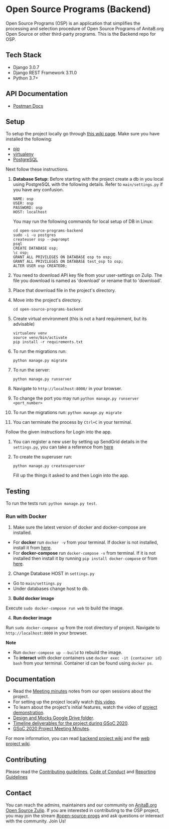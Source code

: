 # Open Source Programs (Backend)
Open Source Programs (OSP) is an application that simplifies the processing and selection procedure of Open Source Programs of AnitaB.org Open Source or other third-party programs. This is the Backend repo for OSP.

## Tech Stack
- Django 3.0.7
- Django REST Framework 3.11.0
- Python 3.7+

## API Documentation
- [Postman Docs](https://documenter.getpostman.com/view/11324046/Szzoaw1q?version=latest)

## Setup 
To setup the project locally go through [this wiki page](https://github.com/anitab-org/open-source-programs-web/wiki/Fork,-Clone,-Remote-and-Pull-Request).
Make sure you have installed the following:
* [pip](https://pip.pypa.io/en/stable/installing/)
* [virtualenv](https://pypi.org/project/virtualenv/)
* [PostgreSQL](https://www.postgresql.org/docs/9.5/install-procedure.html)

Next follow these instructions.

1. **Database Setup:** Before starting with the project create a db in you local using PostgreSQL with the following details. Refer to `main/settings.py` if you have any confusion.

    ```
    NAME: osp
    USER: osp
    PASSWORD: osp
    HOST: localhost
    ``` 
    You may run the following commands for local setup of DB in Linux:

    ```
    cd open-source-programs-backend
    sudo -i -u postgres
    createuser osp --pwprompt
    psql
    CREATE DATABASE osp;
    \c osp;
    GRANT ALL PRIVILEGES ON DATABASE osp to osp;
    GRANT ALL PRIVILEGES ON DATABASE test_osp to osp;
    ALTER USER osp CREATEDB;
    ```
2. You need to download API key file from your user-settings on Zulip. The file you download is named as 'download' or rename that to 'download'.
3. Place that download file in the project's directory.

4. Move into the project's directory.

    ```
    cd open-source-programs-backend
    ```
5. Create virtual environment (this is not a hard requirement, but its advisable)
    ```
    virtualenv venv
    source venv/bin/activate
    pip install -r requirements.txt
    ```
6. To run the migrations run: 
   ```
   python manage.py migrate
   ```
7. To run the server:
    ```
    python manage.py runserver
    ```
8. Navigate to `http://localhost:8000/` in your browser.
9. To change the port you may run `python manage.py runserver <port_number>`
10. To run the migrations run: `python manage.py migrate`
11. You can terminate the process by `Ctrl+C` in your terminal.

Follow the given instructions for Login into the app.

1. You can register a new user by setting up SendGrid details in the `settings.py`, you can take a reference from [here](https://sendgrid.com/docs/for-developers/sending-email/integrating-with-the-smtp-api/)

2. To create the superuser run:
   ```
   python manage.py createsuperuser
   ````
   Fill up the things it asked to and then Login into the app.

## Testing

To run the tests run: `python manage.py test`.

### Run with Docker

1. Make sure the latest version of docker and docker-compose are installed.

- For **docker** run ``docker -v`` from your terminal. If docker is not installed, install it from [here](https://docs.docker.com/engine/install/).
- For **docker-compose** run ``docker-compose -v`` from terminal. If it is not installed then install it by running ``pip install docker-compose`` or from [here](https://docs.docker.com/compose/install/).

2. Change Database HOST in ``settings.py``

- Go to ``main/settings.py``
- Under databases change host to db.

3. **Build docker image**

Execute ``sudo docker-compose run web`` to build the image.

4. **Run docker image**

Run ``sudo docker-compose up`` from the root directory of project. Navigate to `http://localhost:8000` in your browser.

**Note** 
- Run `docker-compose up --build` to rebuild the image.
- To **interact** with docker containers use ``docker exec -it {container id} bash`` from your terminal. Container id can be found using ``docker ps``.

## Documentation

- Read the [Meeting minutes](https://docs.google.com/document/d/1YF13IbBrU1ln4ZF1fOpgb-xGRgIF6tZLSjIBQgDmN7k/edit) notes from our open sessions about the project.
- For setting up the project locally watch [this video](https://youtu.be/_b2RQGbYN9w).
- To learn about the project's initial features, watch the video of [project demonstration](https://youtu.be/3A746GppZ0Y).
- [Design and Mocks Google Drive folder](https://drive.google.com/drive/folders/1MybSH3f8peXGUSRxhDydDtoAi8WJL1th).
- [Timeline deliverables for the project during GSoC 2020](https://docs.google.com/document/d/1xl9F5kMZrKo4mNhnP0SKpk7WkQc8PLca1ym7EZMpjSc/edit).
- [GSoC 2020 Project Meeting Minutes](https://docs.google.com/document/d/1YF13IbBrU1ln4ZF1fOpgb-xGRgIF6tZLSjIBQgDmN7k/edit).

For more information, you can read [backend project wiki](https://github.com/anitab-org/open-source-programs-backend/wiki) and the [web project wiki](https://github.com/anitab-org/open-source-programs-web/wiki).

## Contributing
Please read the [Contributing guidelines](.github/CONTRIBUTING.md), [Code of Conduct](CODE_OF_CONDUCT.md) and [Reporting Guidelines](REPORTING_GUIDELINES.md)

## Contact
You can reach the admins, maintainers and our community on [AnitaB.org Open Source Zulip](https://anitab-org.zulipchat.com/). If you are interested in contributing to the OSP project, you may join the stream [#open-source-progs](https://anitab-org.zulipchat.com/#narrow/stream/237907-open-source-progs) and ask questions or intereact with the community. Join Us!
